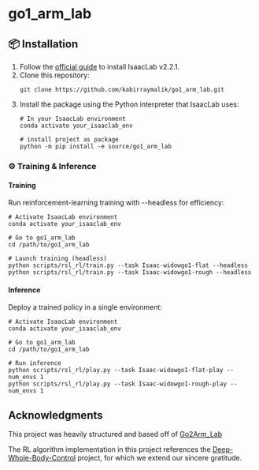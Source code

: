 # go1_arm_lab

## 📦 Installation

1. Follow the [official guide](https://isaac-sim.github.io/IsaacLab/main/source/setup/installation/index.html) to install IsaacLab v2.2.1.  
2. Clone this repository:
   ```
   git clone https://github.com/kabirraymalik/go1_arm_lab.git
   ```
3. Install the package using the Python interpreter that IsaacLab uses:
   ```
   # In your IsaacLab environment
   conda activate your_isaaclab_env
   
   # install project as package
   python -m pip install -e source/go1_arm_lab
   ```

### ⚙️ Training & Inference

#### Training

Run reinforcement-learning training with --headless for efficiency:

```
# Activate IsaacLab environment
conda activate your_isaaclab_env

# Go to go1_arm_lab
cd /path/to/go1_arm_lab

# Launch training (headless)
python scripts/rsl_rl/train.py --task Isaac-widowgo1-flat --headless
python scripts/rsl_rl/train.py --task Isaac-widowgo1-rough --headless
```

#### Inference

Deploy a trained policy in a single environment:

```
# Activate IsaacLab environment
conda activate your_isaaclab_env

# Go to go1_arm_lab
cd /path/to/go1_arm_lab

# Run inference
python scripts/rsl_rl/play.py --task Isaac-widowgo1-flat-play --num_envs 1
python scripts/rsl_rl/play.py --task Isaac-widowgo1-rough-play --num_envs 1
```

## Acknowledgments
This project was heavily structured and based off of [Go2Arm_Lab](https://github.com/zzzJie-Robot/Go2Arm_Lab)

The RL algorithm implementation in this project references the [Deep-Whole-Body-Control](https://github.com/MarkFzp/Deep-Whole-Body-Control) project, for which we extend our sincere gratitude.